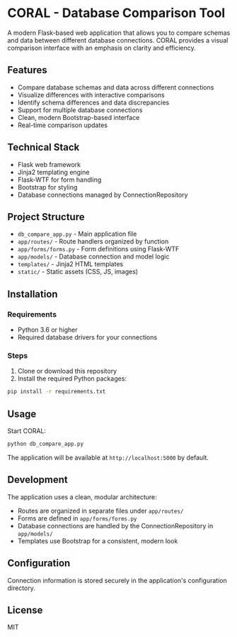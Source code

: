# CORAL - Database Comparison Tool

A modern Flask-based web application that allows you to compare schemas and data between different database connections. CORAL provides a visual comparison interface with an emphasis on clarity and efficiency.

## Features

- Compare database schemas and data across different connections
- Visualize differences with interactive comparisons
- Identify schema differences and data discrepancies
- Support for multiple database connections
- Clean, modern Bootstrap-based interface
- Real-time comparison updates

## Technical Stack

- Flask web framework
- Jinja2 templating engine
- Flask-WTF for form handling
- Bootstrap for styling
- Database connections managed by ConnectionRepository

## Project Structure

- `db_compare_app.py` - Main application file
- `app/routes/` - Route handlers organized by function
- `app/forms/forms.py` - Form definitions using Flask-WTF
- `app/models/` - Database connection and model logic
- `templates/` - Jinja2 HTML templates
- `static/` - Static assets (CSS, JS, images)

## Installation

### Requirements

- Python 3.6 or higher
- Required database drivers for your connections

### Steps

1. Clone or download this repository
2. Install the required Python packages:

```bash
pip install -r requirements.txt
```

## Usage

Start CORAL:

```bash
python db_compare_app.py
```

The application will be available at `http://localhost:5000` by default.

## Development

The application uses a clean, modular architecture:
- Routes are organized in separate files under `app/routes/`
- Forms are defined in `app/forms/forms.py`
- Database connections are handled by the ConnectionRepository in `app/models/`
- Templates use Bootstrap for a consistent, modern look

## Configuration

Connection information is stored securely in the application's configuration directory.

## License

MIT
